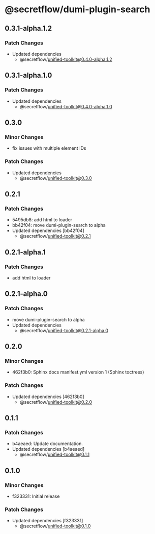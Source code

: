 # @secretflow/dumi-plugin-search

## 0.3.1-alpha.1.2

### Patch Changes

- Updated dependencies
  - @secretflow/unified-toolkit@0.4.0-alpha.1.2

## 0.3.1-alpha.1.0

### Patch Changes

- Updated dependencies
  - @secretflow/unified-toolkit@0.4.0-alpha.1.0

## 0.3.0

### Minor Changes

- fix issues with multiple element IDs

### Patch Changes

- Updated dependencies
  - @secretflow/unified-toolkit@0.3.0

## 0.2.1

### Patch Changes

- 5495db8: add html to loader
- bb42f04: move dumi-plugin-search to alpha
- Updated dependencies [bb42f04]
  - @secretflow/unified-toolkit@0.2.1

## 0.2.1-alpha.1

### Patch Changes

- add html to loader

## 0.2.1-alpha.0

### Patch Changes

- move dumi-plugin-search to alpha
- Updated dependencies
  - @secretflow/unified-toolkit@0.2.1-alpha.0

## 0.2.0

### Minor Changes

- 462f3b0: Sphinx docs manifest.yml version 1 (Sphinx toctrees)

### Patch Changes

- Updated dependencies [462f3b0]
  - @secretflow/unified-toolkit@0.2.0

## 0.1.1

### Patch Changes

- b4aeaed: Update documentation.
- Updated dependencies [b4aeaed]
  - @secretflow/unified-toolkit@0.1.1

## 0.1.0

### Minor Changes

- f323331: Initial release

### Patch Changes

- Updated dependencies [f323331]
  - @secretflow/unified-toolkit@0.1.0
